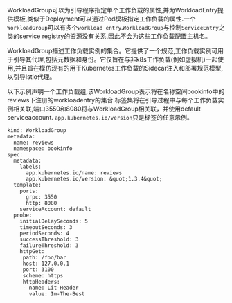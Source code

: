 WorkloadGroup可以为引导程序指定单个工作负载的属性,并为WorkloadEntry提供模板,类似于Deployment可以通过Pod模板指定工作负载的属性.一个`WorkloadGroup`可以有多个`workload entry`.`WorkloadGroup`与控制`ServiceEntry`之类的service registry的资源没有关系,因此不会为这些工作负载配置主机名。

WorkloadGroup描述工作负载实例的集合。它提供了一个规范,工作负载实例可用于引导其代理,包括元数据和身份。它仅旨在与非k8s工作负载(例如虚拟机)一起使用,并且旨在模仿现有的用于Kubernetes工作负载的Sidecar注入和部署规范模型,以引导Istio代理。

以下示例声明一个工作负载组,该WorkloadGroup表示将在名称空间bookinfo中的reviews下注册的workloadentry的集合.标签集将在引导过程中与每个工作负载实例相关联,端口3550和8080将与WorkloadGroup相关联，并使用default serviceaccount. `app.kubernetes.io/version`只是标签的任意示例。

```
kind: WorkloadGroup
metadata:
  name: reviews
  namespace: bookinfo
spec:
  metadata:
    labels:
      app.kubernetes.io/name: reviews
      app.kubernetes.io/version: &quot;1.3.4&quot;
  template:
    ports:
      grpc: 3550
      http: 8080
    serviceAccount: default
  probe:
    initialDelaySeconds: 5
    timeoutSeconds: 3
    periodSeconds: 4
    successThreshold: 3
    failureThreshold: 3
    httpGet:
     path: /foo/bar
     host: 127.0.0.1
     port: 3100
     scheme: https
     httpHeaders:
     - name: Lit-Header
       value: Im-The-Best
```